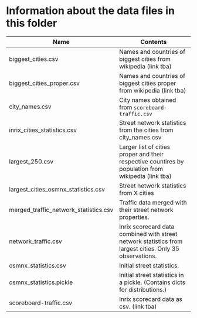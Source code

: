 # Information about the data files in this folder

|Name|Contents|
|----|--------|
biggest_cities.csv          | Names and countries of biggest cities from wikipedia (link tba)
biggest_cities_proper.csv   | Names and countries of biggest cities proper from wikipedia (link tba)
city_names.csv              | City names obtained from `scoreboard-traffic.csv`
inrix_cities_statistics.csv | Street network statistics from the cities from city_names.csv
largest_250.csv             | Larger list of cities proper and their respective countires by population from wikipedia (link tba)
largest_cities_osmnx_statistics.csv  | Street network statistics from X cities
merged_traffic_network_statistics.csv | Traffic data merged with their street network properties.
network_traffic.csv         | Inrix scorecard data combined with street network statistics from largest cities. Only 35 observations.
osmnx_statistics.csv        | Initial street statistics.
osmnx_statistics.pickle     | Initial street statistics in a pickle. (Contains dicts for distributions.)
scoreboard-traffic.csv      | Inrix scorecard data as csv. (link tba)

